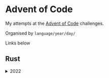 # Advent of Code

My attempts at the [Advent of Code](https://adventofcode.com/) challenges.

Organised by `language/year/day/`

Links below

## Rust

<details><summary>2022</summary>

- [Day 1 - Calorie Counting](rust/2022/day-1/src/main.rs)
- [Day 2 - Rock Paper Scissors](rust/2022/day-2/src/main.rs)
- [Day 3 - Rucksack Reorganization](rust/2022/day-3/src/main.rs)
- [Day 4 - Camp Cleanup](rust/2022/day-4/src/main.rs)
- [Day 5 - Supply Stacks](rust/2022/day-5/src/main.rs)
</details>